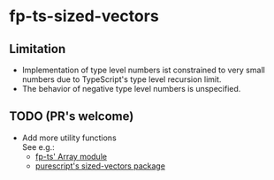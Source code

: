# fp-ts-sized-vectors

## Limitation

- Implementation of type level numbers ist constrained to very small numbers due to TypeScript's type level recursion limit.
- The behavior of negative type level numbers is unspecified.

## TODO (PR's welcome)

- Add more utility functions  
  See e.g.:
  - [fp-ts' Array module](https://gcanti.github.io/fp-ts/modules/Array.ts.html)
  - [purescript's sized-vectors package](https://pursuit.purescript.org/packages/purescript-sized-vectors)
